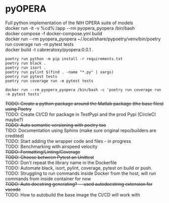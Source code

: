 # pyOPERA
Full python implementation of the NIH OPERA suite of models  
docker run -it -v %cd%:/app --rm pyopera_pyopera /bin/bash  
docker compose -f docker-compose.yml build  
docker run --rm pyopera_pyopera ~/.local/share/pypoetry/venv/bin/poetry run coverage run -m pytest tests  
docker build -t cabreratoxy/pyopera:0.0.1 .  

```
poetry run python -m pip install -r requirements.txt  
poetry run black .  
poetry run isort .  
poetry run pylint $(find . -name "*.py" | xargs)  
poetry run pytest tests  
poetry run coverage run -m pytest tests  

docker run --rm pyopera_pyopera /bin/bash -c 'poetry run coverage run -m pytest tests'  
```

~~TODO: Create a python package around the Matlab package (the base files) using Poetry~~  
TODO: Create CI/CD for package in TestPypi and the prod Pypi (CircleCI maybe?)  
~~TODO: Auto semantic versioning with poetry too~~  
TIDO: Documentation using Sphinx (make sure original repo/builders are credited)  
TODO: Start adding the wrapper code and files - in progress    
TODO: Benchmarking with airspeed velocity  
~~TODO: Formatting/Linting/Coverage~~  
~~TODO: Choose between Pytest an Unittest~~  
TODO: Don't repeat the library name in the Dockerfile  
TODO: Automate black, isort, pylint, coverage, pytest on build or push.  
TODO: Struggling to run commands inside Docker from the host, will run commands from inside container for now  
~~TODO: Auto docstring generating? -- used autodocstring extension for vscode~~  
TODO: How to autobuild the base image the CI/CD will work with  
